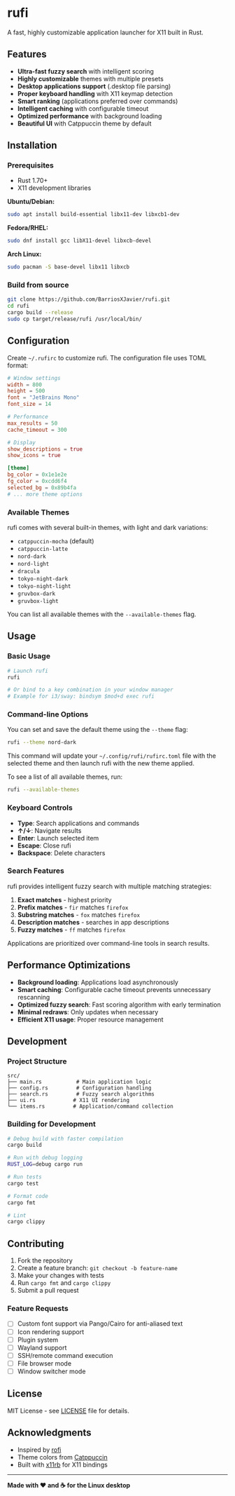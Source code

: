 # rufi

A fast, highly customizable application launcher for X11 built in Rust.

## Features

-  **Ultra-fast fuzzy search** with intelligent scoring
-  **Highly customizable** themes with multiple presets
-  **Desktop applications support** (.desktop file parsing)
-  **Proper keyboard handling** with X11 keymap detection  
-  **Smart ranking** (applications preferred over commands)
-  **Intelligent caching** with configurable timeout
-  **Optimized performance** with background loading
-  **Beautiful UI** with Catppuccin theme by default

## Installation

### Prerequisites

- Rust 1.70+ 
- X11 development libraries

**Ubuntu/Debian:**
```bash
sudo apt install build-essential libx11-dev libxcb1-dev
```

**Fedora/RHEL:**
```bash
sudo dnf install gcc libX11-devel libxcb-devel
```

**Arch Linux:**
```bash
sudo pacman -S base-devel libx11 libxcb
```

### Build from source

```bash
git clone https://github.com/BarriosXJavier/rufi.git
cd rufi
cargo build --release
sudo cp target/release/rufi /usr/local/bin/
```

## Configuration

Create `~/.rufirc` to customize rufi. The configuration file uses TOML format:

```toml
# Window settings
width = 800
height = 500
font = "JetBrains Mono"
font_size = 14

# Performance
max_results = 50
cache_timeout = 300

# Display
show_descriptions = true
show_icons = true

[theme]
bg_color = 0x1e1e2e
fg_color = 0xcdd6f4
selected_bg = 0x89b4fa
# ... more theme options
```

### Available Themes

rufi comes with several built-in themes, with light and dark variations:
- `catppuccin-mocha` (default)
- `catppuccin-latte`
- `nord-dark`
- `nord-light`
- `dracula`
- `tokyo-night-dark`
- `tokyo-night-light`
- `gruvbox-dark`
- `gruvbox-light`

You can list all available themes with the `--available-themes` flag.

## Usage

### Basic Usage

```bash
# Launch rufi
rufi

# Or bind to a key combination in your window manager
# Example for i3/sway: bindsym $mod+d exec rufi
```

### Command-line Options

You can set and save the default theme using the `--theme` flag:

```bash
rufi --theme nord-dark
```
This command will update your `~/.config/rufi/rufirc.toml` file with the selected theme and then launch rufi with the new theme applied.

To see a list of all available themes, run:

```bash
rufi --available-themes
```

### Keyboard Controls

- **Type**: Search applications and commands
- **↑/↓**: Navigate results
- **Enter**: Launch selected item
- **Escape**: Close rufi
- **Backspace**: Delete characters

### Search Features

rufi provides intelligent fuzzy search with multiple matching strategies:

1. **Exact matches** - highest priority
2. **Prefix matches** - `fir` matches `firefox`  
3. **Substring matches** - `fox` matches `firefox`
4. **Description matches** - searches in app descriptions
5. **Fuzzy matches** - `ff` matches `firefox`

Applications are prioritized over command-line tools in search results.

## Performance Optimizations

- **Background loading**: Applications load asynchronously
- **Smart caching**: Configurable cache timeout prevents unnecessary rescanning
- **Optimized fuzzy search**: Fast scoring algorithm with early termination
- **Minimal redraws**: Only updates when necessary
- **Efficient X11 usage**: Proper resource management

## Development

### Project Structure

```
src/
├── main.rs           # Main application logic
├── config.rs         # Configuration handling  
├── search.rs         # Fuzzy search algorithms
├── ui.rs            # X11 UI rendering
└── items.rs         # Application/command collection
```

### Building for Development

```bash
# Debug build with faster compilation
cargo build

# Run with debug logging
RUST_LOG=debug cargo run

# Run tests
cargo test

# Format code
cargo fmt

# Lint
cargo clippy
```


## Contributing

1. Fork the repository
2. Create a feature branch: `git checkout -b feature-name`
3. Make your changes with tests
4. Run `cargo fmt` and `cargo clippy`
5. Submit a pull request

### Feature Requests

- [ ] Custom font support via Pango/Cairo for anti-aliased text
- [ ] Icon rendering support
- [ ] Plugin system
- [ ] Wayland support
- [ ] SSH/remote command execution
- [ ] File browser mode
- [ ] Window switcher mode

## License

MIT License - see [LICENSE](LICENSE) file for details.

## Acknowledgments

- Inspired by [rofi](https://github.com/davatorium/rofi)
- Theme colors from [Catppuccin](https://github.com/catppuccin/catppuccin)
- Built with [x11rb](https://github.com/psychon/x11rb) for X11 bindings

---

**Made with ❤️ and ☕ for the Linux desktop**
